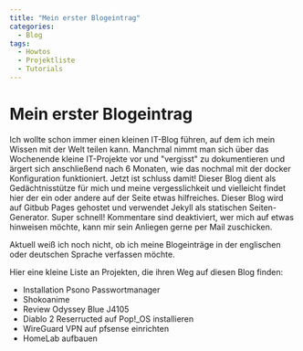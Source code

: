```yaml
---
title: "Mein erster Blogeintrag"
categories:
  - Blog
tags:
  - Howtos
  - Projektliste
  - Tutorials
---
```


# Mein erster Blogeintrag

Ich wollte schon immer einen kleinen IT-Blog führen, auf dem ich mein Wissen mit der Welt teilen kann.
Manchmal nimmt man sich über das Wochenende kleine IT-Projekte vor und "vergisst" zu dokumentieren und ärgert sich anschließend nach 6 Monaten, wie das nochmal mit der docker Konfiguration funktioniert. Jetzt ist schluss damit! Dieser Blog dient als Gedächtnisstütze für mich und meine vergesslichkeit und vielleicht findet hier der ein oder andere auf der Seite etwas hilfreiches.
Dieser Blog wird auf Gitbub Pages gehostet und verwendet Jekyll als statischen Seiten-Generator. Super schnell!
Kommentare sind deaktiviert, wer mich auf etwas hinweisen möchte, kann mir sein Anliegen gerne per Mail zuschicken.

Aktuell weiß ich noch nicht, ob ich meine Blogeinträge in der englischen oder deutschen Sprache verfassen möchte.


Hier eine kleine Liste an Projekten, die ihren Weg auf diesen Blog finden:

* Installation Psono Passwortmanager
* Shokoanime
* Review Odyssey Blue J4105
* Diablo 2 Reserructed auf Pop!_OS installieren
* WireGuard VPN auf pfsense einrichten
* HomeLab aufbauen
